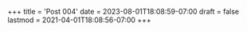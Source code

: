 +++
title = 'Post 004'
date = 2023-08-01T18:08:59-07:00
draft = false
lastmod = 2021-04-01T18:08:56-07:00
+++
